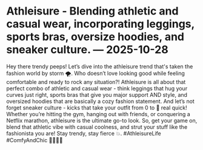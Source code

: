 # Athleisure - Blending athletic and casual wear, incorporating leggings, sports bras, oversize hoodies, and sneaker culture. — 2025-10-28

Hey there trendy peeps! Let’s dive into the athleisure trend that's taken the fashion world by storm 🌪️. Who doesn’t love looking good while feeling comfortable and ready to rock any situation?! Athleisure is all about that perfect combo of athletic and casual wear - think leggings that hug your curves just right, sports bras that give you major support AND style, and oversized hoodies that are basically a cozy fashion statement. And let’s not forget sneaker culture - kicks that take your outfit from 0 to 💯 real quick! Whether you’re hitting the gym, hanging out with friends, or conquering a Netflix marathon, athleisure is the ultimate go-to look. So, get your game on, blend that athletic vibe with casual coolness, and strut your stuff like the fashionista you are! Stay trendy, stay fierce 💥. #AthleisureLife #ComfyAndChic 🤸‍♀️👟🔥